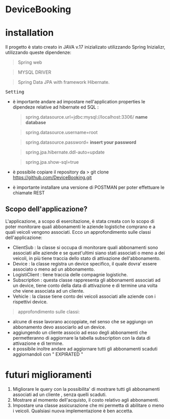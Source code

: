 # DeviceBooking

# installation 

Il progetto è stato creato in JAVA v.17 inizializato utilizzando  Spring Inizializr, utilizzando queste dipendenze: 
> Spring web

>  MYSQL DRIVER

> Spring Data JPA with framework Hibernate.

<kbd> Setting </kbd>
- è importante andare ad impostare nell'application properties le dipendeze relative ad hibernate ed SQL :

  > spring.datasource.url=jdbc:mysql://localhost:3306/ **name database**

  > spring.datasource.username=root

  > spring.datasource.password= **insert your password**

  > spring.jpa.hibernate.ddl-auto=update

  > spring.jpa.show-sql=true


-  è possibile copiare il repository da > git clone https://github.com/DeviceBooking.git

- è importante installare una versione di POSTMAN per poter effettuare le chiamate REST 

## Scopo dell'applicazione?

L'applicazione, a scopo di esercitazione, è stata creata con lo scopo di poter monitorare quali abbonamenti le aziende logistiche comprano e a quali veicoli vengono associati.
 Ecco un approfondimento sulle classi dell'applicazione:

 -  ClientSub : la classe si occupa di monitorare  quali abbonamenti sono associati alle aziende e se quest'ultimi siano stati associati o meno a dei veicoli, in più tiene traccia dello stato di attivazione dell'abbonamento.
 -  Device : la classe registra un device specifico, il quale dovra' essere associato o meno ad un abbonamento.
 -  LogistiClient : tiene traccia delle compagnie logistiche.
 -  Subscription : questa classe rappresenta gli abbonamenti associati ad un device, tiene conto della data di attivazione e di termine una volta che viene associata ad un cliente.
 -  Vehicle : la classe tiene conto dei veicoli associati alle aziende con i rispettivi device.

> approfondimento sulle classi:
  - alcune di esse lavorano accoppiate, nel senso che se aggiungo un abbonamento devo associarlo ad un device.
  - aggiungendo un cliente associo ad esso degli abbonamenti che permetteranno di aggiornare la tabella subscription con la data di attivazione e di termine.
  - è possibile inoltre andare ad aggiornare tutti gli abbonamenti scaduti aggiornandoli con " EXPIRATED " 


# futuri miglioramenti

1. Migliorare le query con la possibilita' di mostrare tutti gli abbonamenti associati ad un cliente , senza quelli scaduti. 
2. Mostrare al momento dell'acquisto, il costo relativo agli abbonamenti.
3. Impostare una classe assicurazione che mi permetta di abilitare o meno i veicoli.
   Qualsiasi nuova implementazione è ben accetta.

       

